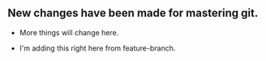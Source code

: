 ## New changes have been made for mastering git.
- More things will change here.

- I'm adding this right here from feature-branch.